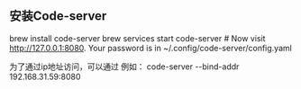 ## 安装Code-server

  brew install code-server
  brew services start code-server # Now visit http://127.0.0.1:8080. Your password is in ~/.config/code-server/config.yaml
  
为了通过ip地址访问，可以通过 例如： code-server --bind-addr 192.168.31.59:8080
